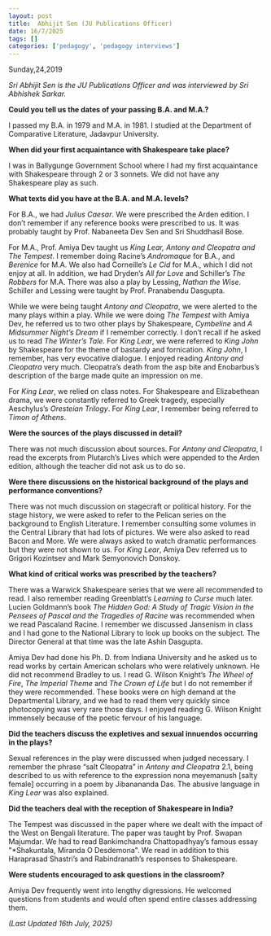 ```yaml
---
layout: post
title:  Abhijit Sen (JU Publications Officer)
date: 16/7/2025
tags: []
categories: ['pedagogy', 'pedagogy interviews']
---
```


Sunday,24,2019

*Sri Abhijit Sen is the JU Publications Officer and was interviewed by Sri Abhishek Sarkar.*

**Could you tell us the dates of your passing B.A. and M.A.?**

I passed my B.A. in 1979 and M.A. in 1981. I studied at the Department of Comparative Literature, Jadavpur University.

**When did your first acquaintance with Shakespeare take place?**

I was in Ballygunge Government School where I had my first acquaintance with Shakespeare through 2 or 3 sonnets. We did not have any Shakespeare play as such.

**What texts did you have at the B.A. and M.A. levels?**

For B.A., we had *Julius Caesar*. We were prescribed the Arden edition. I don’t remember if any reference books were prescribed to us. It was probably taught by Prof. Nabaneeta Dev Sen and Sri Shuddhasil Bose.

For M.A., Prof. Amiya Dev taught us *King Lear, Antony and Cleopatra and The Tempest*. I remember doing Racine’s *Andromaque* for B.A., and *Berenice* for M.A. We also had Corneille’s *Le Cid* for M.A., which I did not enjoy at all. In addition, we had Dryden’s *All for Love* and Schiller’s *The Robbers* for M.A. There was also a play by Lessing, *Nathan the Wise*. Schiller and Lessing were taught by Prof. Pranabendu Dasgupta.

While we were being taught *Antony and Cleopatra*, we were alerted to the many plays within a play. While we were doing *The Tempest* with Amiya Dev, he referred us to two other plays by Shakespeare, *Cymbeline* and *A Midsummer Night’s Dream* if I remember correctly. I don’t recall if he asked us to read *The Winter’s Tale*. For *King Lear*, we were referred to *King John* by Shakespeare for the theme of bastardy and fornication. *King John*, I remember, has very evocative dialogue. I enjoyed reading *Antony and Cleopatra* very much. Cleopatra’s death from the asp bite and Enobarbus’s description of the barge made quite an impression on me.

For *King Lear*, we relied on class notes. For Shakespeare and Elizabethean drama, we were constantly referred to Greek tragedy, especially Aeschylus’s *Oresteian Trilogy*. For *King Lear*, I remember being referred to *Timon of Athens*.

**Were the sources of the plays discussed in detail?**

There was not much discussion about sources. For *Antony and Cleopatra*, I read the excerpts from Plutarch’s Lives which were appended to the Arden edition, although the teacher did not ask us to do so.

**Were there discussions on the historical background of the plays and performance conventions?**

There was not much discussion on stagecraft or political history. For the stage history, we were asked to refer to the Pelican series on the background to English Literature. I remember consulting some volumes in the Central Library that had lots of pictures. We were also asked to read Bacon and More. We were always asked to watch dramatic performances but they were not shown to us. For *King Lear*, Amiya Dev referred us to Grigori Kozintsev and Mark Semyonovich Donskoy.

**What kind of critical works was prescribed by the teachers?**

There was a Warwick Shakespeare series that we were all recommended to read. I also remember reading Greenblatt’s *Learning to Curse* much later. Lucien Goldmann’s book *The Hidden God: A Study of Tragic Vision in the Pensees of Pascal and the Tragedies of Racine* was recommended when we read Pascaland Racine. I remember we discussed Jansenism in class and I had gone to the National Library to look up books on the subject. The Director General at that time was the late Ashin Dasgupta.

Amiya Dev had done his Ph. D. from Indiana University and he asked us to read works by certain American scholars who were relatively unknown. He did not recommend Bradley to us. I read G. Wilson Knight’s *The Wheel of Fire*, *The Imperial Theme* and *The Crown of Life* but I do not remember if they were recommended. These books were on high demand at the Departmental Library, and we had to read them very quickly since photocopying was very rare those days. I enjoyed reading G. Wilson Knight immensely because of the poetic fervour of his language.

**Did the teachers discuss the expletives and sexual innuendos occurring in the plays?**

Sexual references in the play were discussed when judged necessary. I remember the phrase “salt Cleopatra” in *Antony and Cleopatra* 2.1, being described to us with reference to the expression nona meyemanush [salty female] occurring in a poem by Jibanananda Das. The abusive language in *King Lear* was also explained.

**Did the teachers deal with the reception of Shakespeare in India?**

The Tempest was discussed in the paper where we dealt with the impact of the West on Bengali literature. The paper was taught by Prof. Swapan Majumdar. We had to read Bankimchandra Chattopadhyay’s famous essay "*Shakuntala, Miranda O Desdemona". We read in addition to this Haraprasad Shastri’s and Rabindranath’s responses to Shakespeare.

**Were students encouraged to ask questions in the classroom?**

Amiya Dev frequently went into lengthy digressions. He welcomed questions from students and would often spend entire classes addressing them.

_(Last Updated 16th July, 2025)_
